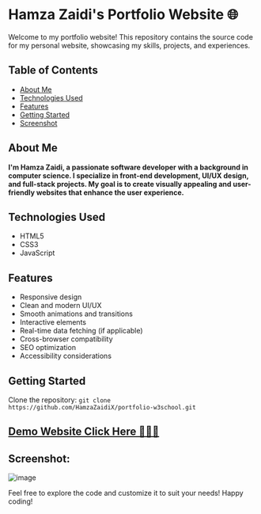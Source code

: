 # Hamza Zaidi's Portfolio Website 🌐

Welcome to my portfolio website! This repository contains the source code for my personal website, showcasing my skills, projects, and experiences.

## Table of Contents

- [About Me](#about-me)
- [Technologies Used](#technologies-used)
- [Features](#features)
- [Getting Started](#getting-started)
- [Screenshot](#screenshot)

## About Me

**I'm Hamza Zaidi, a passionate software developer with a background in computer science. I specialize in front-end development, UI/UX design, and full-stack projects. My goal is to create visually appealing and user-friendly websites that enhance the user experience.**

## Technologies Used

- HTML5
- CSS3
- JavaScript

## Features

- Responsive design
- Clean and modern UI/UX
- Smooth animations and transitions
- Interactive elements
- Real-time data fetching (if applicable)
- Cross-browser compatibility
- SEO optimization
- Accessibility considerations

## Getting Started

Clone the repository: `git clone https://github.com/HamzaZaidiX/portfolio-w3school.git`

## [Demo Website Click Here 💁‍♂️🚀](https://hamza-zaidi.w3spaces.com/)

## Screenshot:
![image](https://github.com/user-attachments/assets/df8f17d8-f5e6-4ee6-be3e-8d38c66ed6ab)

Feel free to explore the code and customize it to suit your needs! Happy coding!

